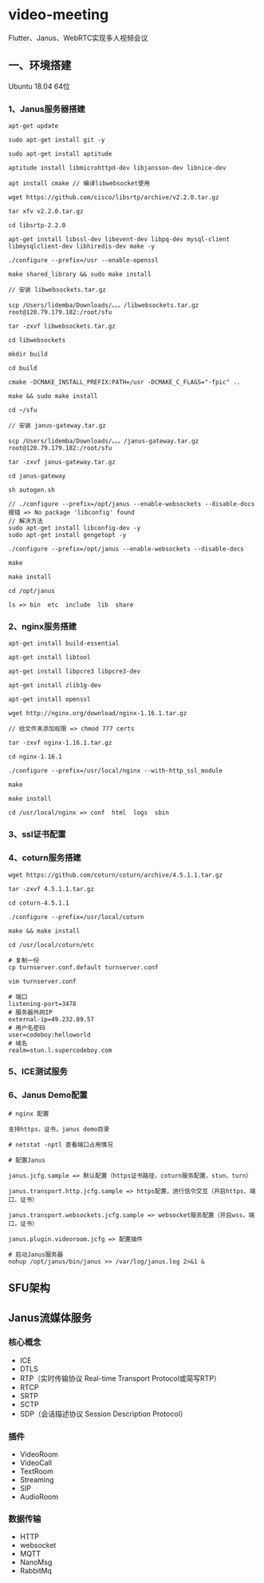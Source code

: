 # video-meeting

Flutter、Janus、WebRTC实现多人视频会议

## 一、环境搭建

Ubuntu 18.04 64位 

### 1、Janus服务器搭建

```
apt-get update 

sudo apt-get install git -y

sudo apt-get install aptitude

aptitude install libmicrohttpd-dev libjansson-dev libnice-dev

apt install cmake // 编译libwebsocket使用

wget https://github.com/cisco/libsrtp/archive/v2.2.0.tar.gz

tar xfv v2.2.0.tar.gz

cd libsrtp-2.2.0

apt-get install libssl-dev libevent-dev libpq-dev mysql-client libmysqlclient-dev libhiredis-dev make -y

./configure --prefix=/usr --enable-openssl

make shared_library && sudo make install

// 安装 libwebsockets.tar.gz

scp /Users/lidemba/Downloads/。。。/libwebsockets.tar.gz root@120.79.179.182:/root/sfu

tar -zxvf libwebsockets.tar.gz

cd libwebsockets

mkdir build

cd build

cmake -DCMAKE_INSTALL_PREFIX:PATH=/usr -DCMAKE_C_FLAGS="-fpic" ..

make && sudo make install

cd ~/sfu

// 安装 janus-gateway.tar.gz

scp /Users/lidemba/Downloads/。。。/janus-gateway.tar.gz root@120.79.179.182:/root/sfu

tar -zxvf janus-gateway.tar.gz

cd janus-gateway

sh autogen.sh

// ./configure --prefix=/opt/janus --enable-websockets --disable-docs 报错 => No package 'libconfig' found
// 解决方法
sudo apt-get install libconfig-dev -y
sudo apt-get install gengetopt -y

./configure --prefix=/opt/janus --enable-websockets --disable-docs

make

make install

cd /opt/janus

ls => bin  etc  include  lib  share
```

### 2、nginx服务搭建

```
apt-get install build-essential

apt-get install libtool

apt-get install libpcre3 libpcre3-dev

apt-get install zlib1g-dev

apt-get install openssl

wget http://nginx.org/download/nginx-1.16.1.tar.gz

// 给文件夹添加权限 => chmod 777 certs

tar -zxvf nginx-1.16.1.tar.gz

cd nginx-1.16.1

./configure --prefix=/usr/local/nginx --with-http_ssl_module

make

make install

cd /usr/local/nginx => conf  html  logs  sbin
```

### 3、ssl证书配置

### 4、coturn服务搭建

```
wget https://github.com/coturn/coturn/archive/4.5.1.1.tar.gz

tar -zxvf 4.5.1.1.tar.gz

cd coturn-4.5.1.1

./configure --prefix=/usr/local/coturn

make && make install

cd /usr/local/coturn/etc

# 复制一份
cp turnserver.conf.default turnserver.conf

vim turnserver.conf

# 端口
listening-port=3478
# 服务器外网IP
external-ip=49.232.89.57
# 用户名密码
user=codeboy:helloworld
# 域名
realm=stun.l.supercodeboy.com
```

### 5、ICE测试服务

### 6、Janus Demo配置

```
# nginx 配置

支持https，证书，janus demo目录

# netstat -nptl 查看端口占用情况

# 配置Janus

janus.jcfg.sample => 默认配置（https证书路径，coturn服务配置，stun，turn）

janus.transport.http.jcfg.sample => https配置，进行信令交互（开启https、端口、证书）

janus.transport.websockets.jcfg.sample => websocket服务配置（开启wss，端口，证书）

janus.plugin.videoroom.jcfg => 配置插件

# 启动Janus服务器
nohup /opt/janus/bin/janus >> /var/log/janus.log 2>&1 &
```

## SFU架构

## Janus流媒体服务

### 核心概念

* ICE
* DTLS
* RTP（实时传输协议 Real-time Transport Protocol或简写RTP）
* RTCP
* SRTP
* SCTP
* SDP（会话描述协议 Session Description Protocol）

### 插件

* VideoRoom
* VideoCall
* TextRoom
* Streaming
* SIP
* AudioRoom

### 数据传输

* HTTP
* websocket
* MQTT
* NanoMsg
* RabbitMq
